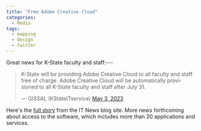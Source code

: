 ```yaml
---
title: "Free Adobe Creative Cloud"
categories:
  - Media
tags:
  - mapping
  - design
  - twitter
---
```

Great news for K-State faculty and staff:---

<blockquote class="twitter-tweet" data-lang="en"><p lang="en" dir="ltr">K-State will be providing Adobe Creative Cloud to all faculty and staff free of charge. Adobe Creative Cloud will be automatically provisioned to all K-State faculty and staff after July 31.</p>&mdash; GISSAL (KStateITservice) <a href="[https://twitter.com/KStateITservice)">May 3, 2023</a></blockquote><script async src="//platform.twitter.com/widgets.js" charset="utf-8"></script>

Here's the <a href="https://blogs.k-state.edu/it-news/2023/07/13/adobe-creative-cloud-available-for-free-to-faculty-and-staff-aug-1/">full story</a> from the IT News blog site.  More news forthcoming about access to the software, which includes more than 20 applications and services.
